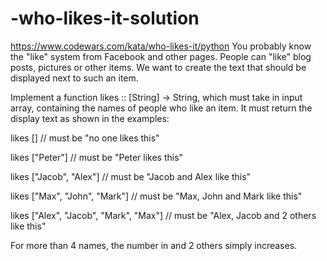 # -who-likes-it-solution
https://www.codewars.com/kata/who-likes-it/python
You probably know the "like" system from Facebook and other pages. People can "like" blog posts, pictures or other items. We want to create the text that should be displayed next to such an item.

Implement a function likes :: [String] -> String, which must take in input array, containing the names of people who like an item. It must return the display text as shown in the examples:

likes [] // must be "no one likes this"

likes ["Peter"] // must be "Peter likes this"

likes ["Jacob", "Alex"] // must be "Jacob and Alex like this"

likes ["Max", "John", "Mark"] // must be "Max, John and Mark like this"

likes ["Alex", "Jacob", "Mark", "Max"] // must be "Alex, Jacob and 2 others like this"

For more than 4 names, the number in and 2 others simply increases.

